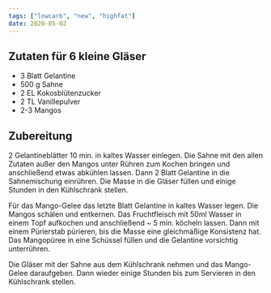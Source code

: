 ```yaml
---
tags: ["lowcarb", "new", "highfat"]
date: 2020-05-02
---
```


## Zutaten für 6 kleine Gläser
- 3 Blatt   Gelantine
- 500 g     Sahne
- 2 EL      Kokosblütenzucker
- 2 TL      Vanillepulver
- 2-3       Mangos

## Zubereitung
2 Gelantineblätter 10 min. in kaltes Wasser einlegen. Die Sahne mit den allen Zutaten außer den Mangos unter Rühren zum Kochen bringen und anschließend etwas abkühlen lassen. Dann 2 Blatt Gelantine in die Sahnemischung einrühren. Die Masse in die Gläser füllen und einige Stunden in den Kühlschrank stellen.

Für das Mango-Gelee das letzte Blatt Gelantine in kaltes Wasser legen. Die Mangos schälen und entkernen. Das Fruchtfleisch mit 50ml Wasser in einem Topf aufkochen und anschließend ~ 5 min. köcheln lassen. Dann mit einem Pürierstab pürieren, bis die Masse eine gleichmäßige Konsistenz hat. Das Mangopüree in eine Schüssel füllen und die Gelantine vorsichtig unterrühren.

Die Gläser mit der Sahne aus dem Kühlschrank nehmen und das Mango-Gelee daraufgeben. Dann wieder einige Stunden bis zum Servieren in den Kühlschrank stellen.

